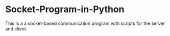 # Socket-Program-in-Python
This is a a socket-based communication program with scripts for the server and client.
